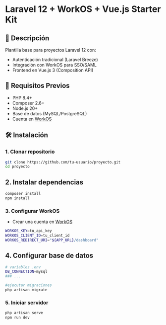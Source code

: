 # Laravel 12 + WorkOS + Vue.js Starter Kit

## 📌 Descripción
Plantilla base para proyectos Laravel 12 con:
- Autenticación tradicional (Laravel Breeze)
- Integración con WorkOS para SSO/SAML
- Frontend en Vue.js 3 (Composition API)

## 🚀 Requisitos Previos
- PHP 8.4+
- Composer 2.6+
- Node.js 20+
- Base de datos (MySQL/PostgreSQL)
- Cuenta en [WorkOS](https://workos.com)

## 🛠️ Instalación

### 1. Clonar repositorio
```bash
git clone https://github.com/tu-usuario/proyecto.git
cd proyecto
```

## 2. Instalar dependencias
```bash
composer install
npm install
```
### 3. Configurar WorkOS
- Crear una cuenta en [WorkOS](https://workos.com)
```bash
WORKOS_KEY=tu_api_key
WORKOS_CLIENT_ID=tu_client_id
WORKOS_REDIRECT_URI="${APP_URL}/dashboard"
```

## 4. Configurar base de datos
```bash
# variables .env
DB_CONNECTION=mysql
### ...

#ejecutar migraciones
php artisan migrate

```

### 5. Iniciar servidor
```bash
php artisan serve
npm run dev
```

